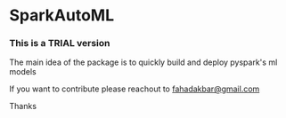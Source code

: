 # SparkAutoML

### This is a TRIAL version

The main idea of the package is to quickly build and deploy pyspark's ml models

If you want to contribute please reachout to fahadakbar@gmail.com

Thanks
